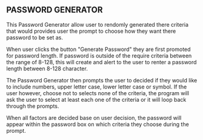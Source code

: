 ## PASSWORD GENERATOR

This Password Generator allow user to rendomly generated there criteria that would provides user the prompt to choose how they want there password to be set as.

When user clicks the button "Generate Password" they are first promoted for password length. If password is outside of the require criteria between the range of 8-128, this will create and alert to the user to renter a password length between 8-128 character.

The Password Generator then prompts the user to decided if they would like to include numbers, upper letter case, lower letter case or symbol. If the user however, choose not to selects none of the criteria, the program will ask the user to select at least each one of the criteria or it will loop back through the prompts.

When all factors are decided base on user decision, the password will appear within the password box on which criteria they choose during the prompt.
